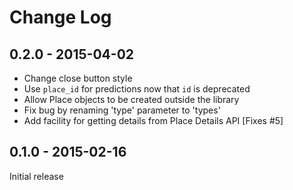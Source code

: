# Change Log

## 0.2.0 - 2015-04-02

  - Change close button style
  - Use `place_id` for predictions now that `id` is deprecated
  - Allow Place objects to be created outside the library
  - Fix bug by renaming 'type' parameter to 'types'
  - Add facility for getting details from Place Details API [Fixes #5]

## 0.1.0 - 2015-02-16

Initial release